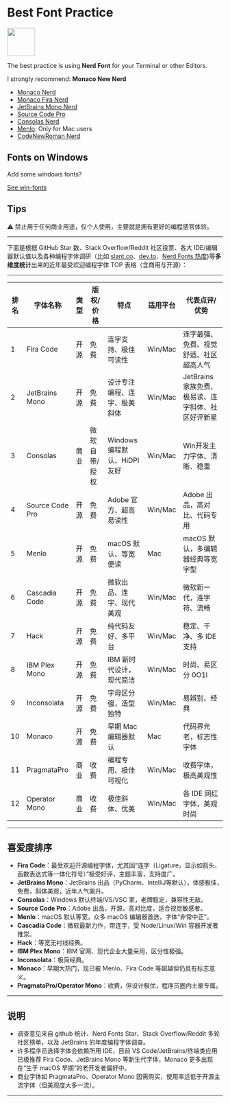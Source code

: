 # Best Font Practice

<img width="65" src="https://cdn.jsdelivr.net/gh/devicons/devicon@latest/icons/xcode/xcode-original.svg" />

The best practice is using **Nerd Font** for your Terminal or other Editors.

I strongly recommend: **Monaco New Nerd**

- [Monaco Nerd](./Monaco/MonacoNerd)
- [Monaco Fira Nerd](./Monaco/MonacoFiraNerd)
- [JetBrains Mono Nerd](./JetBrainsMonoNerd)
- [Source Code Pro](./SourceCodeProNerd)
- [Consolas Nerd](./win-fonts/Consola/ConsolaNerd)
- [Menlo](./Menlo): Only for Mac users
- [CodeNewRoman Nerd](./CodeNewRomanNerd)

## Fonts on Windows

Add some windows fonts?

[See win-fonts](./win-fonts)

## Tips

⚠️ 禁止用于任何商业用途，仅个人使用，主要就是拥有更好的编程感官体验。

---

下面是根据 GitHub Star 数、Stack Overflow/Reddit 社区投票、各大 IDE/编辑器默认值以及各种编程字体调研（比如
[slant.co](https://slant.co/topics/67/~favorite-programming-fonts)、[dev.to](https://dev.to/kevin324/programming-fonts-ranked-2023-edition-1hm4)、[Nerd Fonts 热度](https://github.com/ryanoasis/nerd-fonts))等**多维度统计**出来的近年最受欢迎编程字体 TOP 表格（含商用与开源）：

---

| 排名 | 字体名称        | 类型 | 版权/价格     | 特点                         | 适用平台 | 代表点评/优势                                      |
| ---- | --------------- | ---- | ------------- | ---------------------------- | -------- | -------------------------------------------------- |
| 1    | Fira Code       | 开源 | 免费          | 连字支持、极佳可读性         | Win/Mac  | 连字最强、免费、视觉舒适、社区超高人气             |
| 2    | JetBrains Mono  | 开源 | 免费          | 设计专注编程、连字、极美斜体 | Win/Mac  | JetBrains 家族免费、极易读、连字斜体、社区好评新星 |
| 3    | Consolas        | 商业 | 微软自带/授权 | Windows 编程默认、HiDPI 友好 | Win/Mac  | Win开发主力字体、清晰、稳重                        |
| 4    | Source Code Pro | 开源 | 免费          | Adobe 官方、超高易读性       | Win/Mac  | Adobe 出品，高对比、代码专用                       |
| 5    | Menlo           | 开源 | 免费          | macOS 默认、等宽便读         | Mac      | macOS 默认，多编辑器经典等宽字型                   |
| 6    | Cascadia Code   | 开源 | 免费          | 微软出品、连字、现代美观     | Win/Mac  | 微软新一代，连字符、流畅                           |
| 7    | Hack            | 开源 | 免费          | 纯代码友好、多平台           | Win/Mac  | 稳定、干净、多 IDE 支持                            |
| 8    | IBM Plex Mono   | 开源 | 免费          | IBM 新时代设计，现代简洁     | Win/Mac  | 时尚、易区分 0O1l                                  |
| 9    | Inconsolata     | 开源 | 免费          | 字母区分强，造型独特         | Win/Mac  | 易辨别、经典                                       |
| 10   | Monaco          | 开源 | 免费          | 早期 Mac 编辑器默认          | Mac      | 代码界元老，标志性字体                             |
| 11   | PragmataPro     | 商业 | 收费          | 编程专用、极佳可视化         | Win/Mac  | 收费字体，极高美观性                               |
| 12   | Operator Mono   | 商业 | 收费          | 极佳斜体、优美               | Win/Mac  | 各 IDE 网红字体，美观时尚                          |

---

## 喜爱度排序

- **Fira
  Code**：最受欢迎开源编程字体，尤其因“连字（Ligature，显示如箭头、函数表达式等一体化符号）”极受好评，主题丰富，支持度广。
- **JetBrains Mono**：JetBrains 出品（PyCharm、IntelliJ等默认），体感极佳，免费，斜体美观，近年人气飙升。
- **Consolas**：Windows 默认终端/VS/VSC 家，老牌稳定，兼容性无敌。
- **Source Code Pro**：Adobe 出品，开源，高对比度，适合视觉敏感者。
- **Menlo**：macOS 默认等宽，众多 macOS 编辑器首选，字体“非常中正”。
- **Cascadia Code**：微软最新力作，带连字，受 Node/Linux/Win 容器开发者推崇。
- **Hack**：等宽无衬线经典。
- **IBM Plex Mono**：IBM 官网、现代企业大量采用，区分性极强。
- **Inconsolata**：极简经典。
- **Monaco**：早期大热门，现已被 Menlo、Fira Code 等超越但仍具有标志意义。
- **PragmataPro/Operator Mono**：收费，但设计极优，程序员圈内土豪专属。

---

## 说明

- 调查意见来自 github 统计、Nerd Fonts Star、Stack Overflow/Reddit 多轮社区榜单，以及 JetBrains 的年度编程字体调查。
- 许多程序员选择字体会依赖所用 IDE，目前 VS Code/JetBrains/终端类应用已极推荐 Fira Code、JetBrains
  Mono 等新生代字体，Monaco 更多出现在“生于 macOS 早期”的老开发者偏好中。
- 商业字体如 PragmataPro、Operator Mono 因需购买，使用率远低于开源主流字体（但美观度大多一流）。

---
